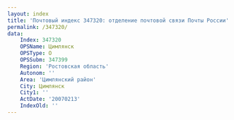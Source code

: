 ```yaml
---
layout: index
title: 'Почтовый индекс 347320: отделение почтовой связи Почты России'
permalink: /347320/
data:
    Index: 347320
    OPSName: Цимлянск
    OPSType: О
    OPSSubm: 347399
    Region: 'Ростовская область'
    Autonom: ''
    Area: 'Цимлянский район'
    City: Цимлянск
    City1: ''
    ActDate: '20070213'
    IndexOld: ''
---
```

